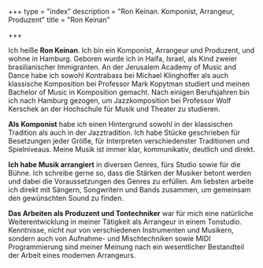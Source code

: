 +++
type = "index"
description = "Ron Keinan. Komponist, Arrangeur, Produzent"
title = "Ron Keinan"

+++
<p>Ich heiße <strong>Ron Keinan</strong>. Ich bin ein Komponist, Arrangeur und Produzent, und wohne in Hamburg. Geboren wurde ich in Haifa, Israel, als Kind zweier brasilianischer Immigranten. An der Jerusalem Academy of Music and Dance habe ich sowohl Kontrabass bei Michael Klinghoffer als auch klassische Komposition bei Professor Mark Kopytman studiert und meinen Bachelor of Music in Komposition gemacht. Nach einigen Berufsjahren bin ich nach Hamburg gezogen, um Jazzkomposition bei Professor Wolf Kerschek an der Hochschule für Musik und Theater zu studieren.</p>  

<p id="composer"><strong>Als Komponist</strong> habe ich einen Hintergrund sowohl in der klassischen Tradition als auch in der Jazztradition. Ich habe Stücke geschrieben für Besetzungen jeder Größe, für Interpreten verschiedenster Traditionen und Spielniveaus. Meine Musik ist immer klar, kommunikativ, deutlich und direkt.</p> 

<p id="arranger"><strong>Ich habe Musik arrangiert</strong> in diversen Genres, fürs Studio sowie für die Bühne. Ich schreibe gerne so, dass die Stärken der Musiker betont werden und dabei die Voraussetzungen des Genres zu erfüllen. Am liebsten arbeite ich direkt mit Sängern, Songwritern und Bands zusammen, um  gemeinsam den gewünschten Sound zu finden.</p>  

<p id="producer"><strong>Das Arbeiten als Produzent und Tontechniker</strong> war für mich eine natürliche Weiterentwicklung in meiner Tätigkeit als Arrangeur in einem Tonstudio. Kenntnisse, nicht nur von verschiedenen Instrumenten und Musikern, sondern auch von Aufnahme- und Mischtechniken sowie MIDI Programmierung sind meiner Meinung nach ein wesentlicher Bestandteil der Arbeit eines modernen Arrangeurs.</p>  
